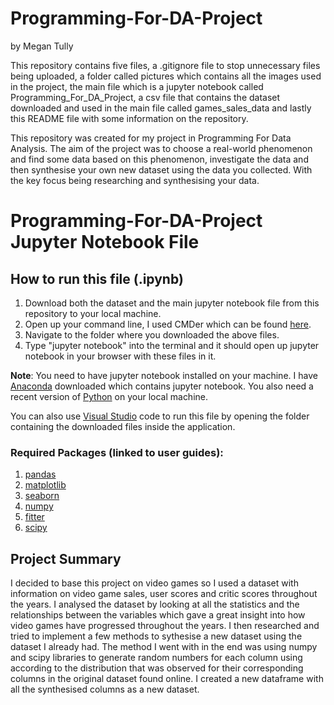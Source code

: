 # Programming-For-DA-Project
by Megan Tully

This repository contains five files, a .gitignore file to stop unnecessary files being uploaded, a folder called pictures which contains all the images used in the project, the main file which is a jupyter notebook called Programming_For_DA_Project, a csv file that contains the dataset downloaded and used in the main file called games_sales_data and lastly this README file with some information on the repository.

This repository was created for my project in Programming For Data Analysis. The aim of the project was to choose a  real-world phenomenon and find some data based on this phenomenon, investigate the data and then synthesise your own new dataset using the data you collected. With the key focus being researching and synthesising your data.


# Programming-For-DA-Project Jupyter Notebook File

## How to run this file (.ipynb)

1. Download both the dataset and the main jupyter notebook file from this repository to your local machine.
2. Open up your command line, I used CMDer which can be found [here](https://cmder.app/).
3. Navigate to the folder where you downloaded the above files.
4. Type "jupyter notebook" into the terminal and it should open up jupyter notebook in your browser with these files in it.

<b>Note</b>: You need to have jupyter notebook installed on your machine. I have [Anaconda](https://www.anaconda.com/) downloaded which contains jupyter notebook. You also need a recent version of [Python](https://www.python.org/downloads/) on your local machine.

You can also use [Visual Studio](https://code.visualstudio.com/download) code to run this file by opening the folder containing the downloaded files inside the application.

### Required Packages (linked to user guides):
1. [pandas](https://pandas.pydata.org/docs/user_guide/index.html#user-guide) 
2. [matplotlib](https://matplotlib.org/stable/users/index.html)
3. [seaborn](https://seaborn.pydata.org/tutorial.html)
4. [numpy](https://numpy.org/doc/stable/user/)
5. [fitter](https://fitter.readthedocs.io/en/latest/)
6. [scipy](https://docs.scipy.org/doc/scipy/tutorial/index.html)

## Project Summary

I decided to base this project on video games so I used a dataset with information on video game sales, user scores and critic scores throughout the years. I analysed the dataset by looking at all the statistics and the relationships between the variables which gave a great insight into how video games have progressed throughout the years. I then researched and tried to implement a few methods to sythesise a new dataset using the dataset I already had. The method I went with in the end was using numpy and scipy libraries to generate random numbers for each column using according to the distribution that was observed for their corresponding columns in the original dataset found online. I created a new dataframe with all the synthesised columns as a new dataset.   